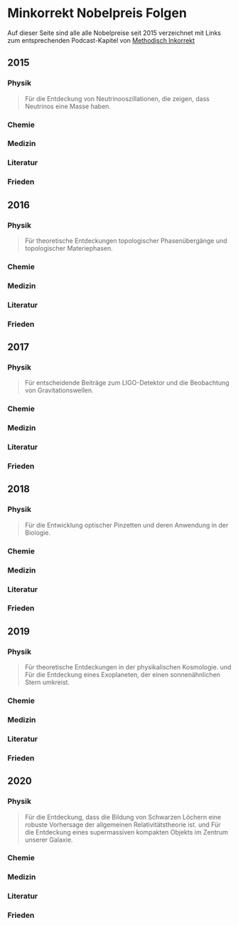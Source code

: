 # Minkorrekt Nobelpreis Folgen
Auf dieser Seite sind alle alle Nobelpreise seit 2015 verzeichnet mit Links zum entsprechenden Podcast-Kapitel von [Methodisch Inkorrekt](https://www.minkorrekt.de)

## 2015
### Physik
>Für die Entdeckung von Neutrinooszillationen, die zeigen, dass Neutrinos eine Masse haben.
### Chemie
### Medizin
### Literatur
### Frieden

## 2016
### Physik
>Für theoretische Entdeckungen topologischer Phasenübergänge und topologischer Materiephasen.
### Chemie
### Medizin
### Literatur
### Frieden

## 2017
### Physik
>Für entscheidende Beiträge zum LIGO-Detektor und die Beobachtung von Gravitationswellen.
### Chemie
### Medizin
### Literatur
### Frieden

## 2018
### Physik
>Für die Entwicklung optischer Pinzetten und deren Anwendung in der Biologie.
### Chemie
### Medizin
### Literatur
### Frieden

## 2019
### Physik
>Für theoretische Entdeckungen in der physikalischen Kosmologie.
und
>Für die Entdeckung eines Exoplaneten, der einen sonnenähnlichen Stern umkreist.
### Chemie
### Medizin
### Literatur
### Frieden

## 2020
### Physik
>Für die Entdeckung, dass die Bildung von Schwarzen Löchern eine robuste Vorhersage der allgemeinen Relativitätstheorie ist.
und 
>Für die Entdeckung eines supermassiven kompakten Objekts im Zentrum unserer Galaxie.
### Chemie
### Medizin
### Literatur
### Frieden
